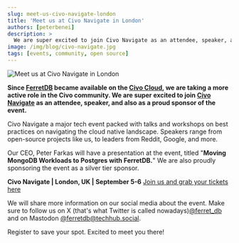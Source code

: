 ```yaml
---
slug: meet-us-civo-navigate-london
title: 'Meet us at Civo Navigate in London'
authors: [peterbenei]
description: >
  We are super excited to join Civo Navigate as an attendee, speaker, and also as a proud sponsor of the event.
image: /img/blog/civo-navigate.jpg
tags: [events, community, open source]
---
```


![Meet us at Civo Navigate in London](/img/blog/civo-navigate.jpg)

**Since [FerretDB](https://www.ferretdb.io) became available on the [Civo Cloud](https://www.civo.com/), we are taking a more active role in the Civo community. We are super excited to join [Civo Navigate](https://www.civo.com/navigate) as an attendee, speaker, and also as a proud sponsor of the event.**

<!--truncate-->

Civo Navigate a major tech event packed with talks and workshops on best practices on navigating the cloud native landscape.
Speakers range from open-source projects like us, to leaders from Reddit, Google, and more.

Our CEO, Peter Farkas will have a presentation at the event, titled "**Moving MongoDB Workloads to Postgres with FerretDB.**" We are also proudly sponsoring the event as a silver tier sponsor.

**Civo Navigate | London, UK | September 5-6** [Join us and grab your tickets here](https://www.civo.com/navigate)

We will share more information on our social media about the event.
Make sure to follow us on X (that's what Twitter is called nowadays)[@ferret_db](https://twitter.com/ferret_db) and on Mastodon [@ferretdb@techhub.social](https://techhub.social/@ferretdb).

Register to save your spot.
Excited to meet you there!
